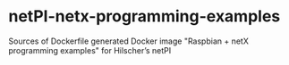 # netPI-netx-programming-examples
Sources of Dockerfile generated Docker image "Raspbian + netX programming examples" for Hilscher’s netPI
